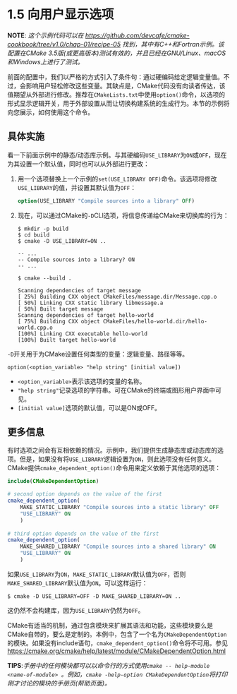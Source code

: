 # 1.5 向用户显示选项

**NOTE**: *这个示例代码可以在 https://github.com/devcafe/cmake-cookbook/tree/v1.0/chap-01/recipe-05 找到，其中有C++和Fortran示例。该配置在CMake 3.5版(或更高版本)测试有效的，并且已经在GNU/Linux、macOS和Windows上进行了测试。*

前面的配置中，我们以严格的方式引入了条件句：通过硬编码给定逻辑变量值。不过，会影响用户轻松修改这些变量。其缺点是，CMake代码没有向读者传达，该值期望从外部进行修改。推荐在`CMakeLists.txt`中使用`option()`命令，以选项的形式显示逻辑开关，用于外部设置从而让切换构建系统的生成行为。本节的示例将向您展示，如何使用这个命令。

## 具体实施

看一下前面示例中的静态/动态库示例。与其硬编码`USE_LIBRARY`为`ON`或`OFF`，现在为其设置一个默认值，同时也可以从外部进行更改：

1. 用一个选项替换上一个示例的`set(USE_LIBRARY OFF)`命令。该选项将修改`USE_LIBRARY`的值，并设置其默认值为`OFF`：

   ```cmake
   option(USE_LIBRARY "Compile sources into a library" OFF)
   ```

2. 现在，可以通过CMake的`-D`CLI选项，将信息传递给CMake来切换库的行为：

   ```shell
   $ mkdir -p build
   $ cd build
   $ cmake -D USE_LIBRARY=ON ..
   
   -- ...
   -- Compile sources into a library? ON
   -- ...
   
   $ cmake --build .
   
   Scanning dependencies of target message
   [ 25%] Building CXX object CMakeFiles/message.dir/Message.cpp.o
   [ 50%] Linking CXX static library libmessage.a
   [ 50%] Built target message
   Scanning dependencies of target hello-world
   [ 75%] Building CXX object CMakeFiles/hello-world.dir/hello-world.cpp.o
   [100%] Linking CXX executable hello-world
   [100%] Built target hello-world
   ```

`-D`开关用于为CMake设置任何类型的变量：逻辑变量、路径等等。

`option(<option_variable> "help string" [initial value])`

* `<option_variable>`表示该选项的变量的名称。
* `"help string"`记录选项的字符串。可在CMake的终端或图形用户界面中可见。
* `[initial value]`选项的默认值，可以是ON或OFF。

## 更多信息

有时选项之间会有互相依赖的情况。示例中，我们提供生成静态库或动态库的选项。但是，如果没有将`USE_LIBRARY`逻辑设置为`ON`，则此选项没有任何意义。CMake提供`cmake_dependent_option()`命令用来定义依赖于其他选项的选项：

```cmake
include(CMakeDependentOption)

# second option depends on the value of the first
cmake_dependent_option(
	MAKE_STATIC_LIBRARY "Compile sources into a static library" OFF
	"USE_LIBRARY" ON
	)
	
# third option depends on the value of the first
cmake_dependent_option(
	MAKE_SHARED_LIBRARY "Compile sources into a shared library" ON
	"USE_LIBRARY" ON
	)
```

如果`USE_LIBRARY`为`ON`，`MAKE_STATIC_LIBRARY`默认值为`OFF`，否则`MAKE_SHARED_LIBRARY`默认值为`ON`。可以这样运行：

```shell
$ cmake -D USE_LIBRARY=OFF -D MAKE_SHARED_LIBRARY=ON ..
```

这仍然不会构建库，因为`USE_LIBRARY`仍然为`OFF`。

CMake有适当的机制，通过包含模块来扩展其语法和功能，这些模块要么是CMake自带的，要么是定制的。本例中，包含了一个名为`CMakeDependentOption`的模块。如果没有include语句，`cmake_dependent_option()`命令将不可用。参见 https://cmake.org/cmake/help/latest/module/CMakeDependentOption.html

**TIPS**:*手册中的任何模块都可以以命令行的方式使用`cmake --
help-module <name-of-module> `。例如，`cmake -help-option CMakeDependentOption`将打印刚才讨论的模块的手册页(帮助页面)。*

